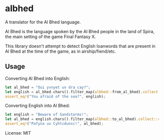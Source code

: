 # albhed

A translator for the Al Bhed language.

Al Bhed is the language spoken by the Al Bhed people in the land of Spira,
the main setting of the game Final Fantasy X.

This library doesn't attempt to detect English loanwords that are present in
Al Bhed at the time of the game, as in airship/fiend/etc.

## Usage

Converting Al Bhed into English:
```rust
let al_bhed = "Oui yvnyet uv dra cay?";
let english = al_bhed.chars().filter_map(albhed::from_al_bhed).collect::<String>();
assert_eq!("You afraid of the sea?", english);
```

Converting English into Al Bhed:
```rust
let english = "Beware of Sandstorms!";
let al_bhed = english.chars().filter_map(albhed::to_al_bhed).collect::<String>();
assert_eq!("Pafyna uv Cyhtcdunsc!", al_bhed);
```

License: MIT
